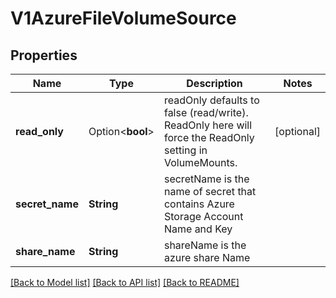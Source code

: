 # V1AzureFileVolumeSource

## Properties

Name | Type | Description | Notes
------------ | ------------- | ------------- | -------------
**read_only** | Option<**bool**> | readOnly defaults to false (read/write). ReadOnly here will force the ReadOnly setting in VolumeMounts. | [optional]
**secret_name** | **String** | secretName is the  name of secret that contains Azure Storage Account Name and Key | 
**share_name** | **String** | shareName is the azure share Name | 

[[Back to Model list]](../README.md#documentation-for-models) [[Back to API list]](../README.md#documentation-for-api-endpoints) [[Back to README]](../README.md)


